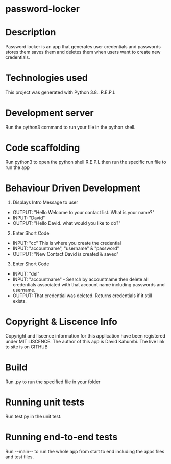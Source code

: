 # password-locker
# Description
 Password locker is an app that generates user credentials and passwords stores them saves them and deletes them when users want to create new credentials.

# Technologies used
This project was generated with Python 3.8.. R.E.P.L

# Development server
Run the python3 command to run your file in the python shell.

# Code scaffolding
Run python3 to open the python shell R.E.P.L then run the specific run file to run the app

# Behaviour Driven Development
1. Displays Intro Message to user
  * OUTPUT: "Hello Welcome to your contact list. What is your name?"
  * INPUT: "David"
  * OUTPUT: "Hello David. what would you like to do?"
2. Enter Short Code
  * INPUT: "cc"  This is where you create the credential
  * INPUT: "accountname", "username" & "password"
  * OUTPUT: "New Contact David is created & saved" 
3. Enter Short Code
  * INPUT: "del"
  * INPUT: "accountname" - Search by accountname then delete all credentials associated with that account name including passwords and username.
  * OUTPUT: That credential was deleted. Returns credentials if it still exists.

# Copyright & Liscence Info
Copyright and liscence information for this application have been registered under MIT LISCENCE. The author of this app is David Kahumbi. The live link to site is on GITHUB 

# Build
Run .py to run the specified file in your folder

# Running unit tests
Run test.py in the unit test.

# Running end-to-end tests
Run --main-- to run the whole app from start to end including the apps files and test files.
